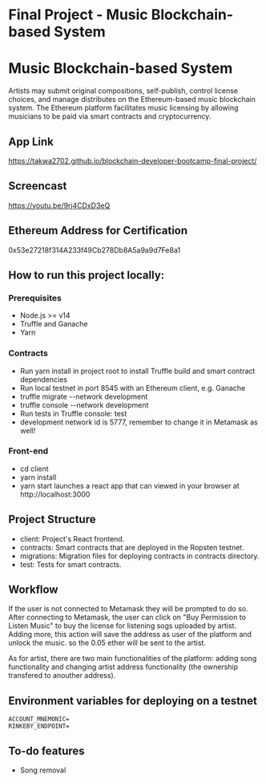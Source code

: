 # Final Project -  Music Blockchain-based System

# Music Blockchain-based System
Artists may submit original compositions, self-publish, control license choices, and manage distributes on the Ethereum-based music blockchain system. The Ethereum platform facilitates music licensing by allowing musicians to be paid via smart contracts and cryptocurrency.
## App Link
https://takwa2702.github.io/blockchain-developer-bootcamp-final-project/

## Screencast
https://youtu.be/9rj4CDxD3eQ

## Ethereum Address for Certification
0x53e27218f314A233f49Cb278Db8A5a9a9d7Fe8a1

## How to run this project locally:
 ### Prerequisites
   - Node.js >= v14
   - Truffle and Ganache
   - Yarn
   
 ### Contracts
   - Run yarn install in project root to install Truffle build and smart contract dependencies
   - Run local testnet in port 8545 with an Ethereum client, e.g. Ganache
   - truffle migrate --network development
   - truffle console --network development
   - Run tests in Truffle console: test
   - development network id is 5777, remember to change it in Metamask as well!

 ### Front-end
  - cd client
  - yarn install
  - yarn start launches a react app that can viewed in your browser at http://localhost:3000

## Project Structure
  - client: Project's React frontend.
  - contracts: Smart contracts that are deployed in the Ropsten testnet.
  - migrations: Migration files for deploying contracts in contracts directory.
  - test: Tests for smart contracts.


## Workflow

If the user is not connected to Metamask they will be prompted to do so. After connecting to Metamask, the user can click on "Buy Permission to Listen Music" to buy the license for listening sogs uploaded by artist. Adding more, this action will save the address as user of the platform and unlock the music. so the 0.05 ether will be sent to the artist.

As for artist, there are two main functionalities of the platform: adding song functionality and changing artist address functionality (the ownership transfered to anouther address).

## Environment variables for deploying on a testnet
    ACCOUNT_MNEMONIC=
    RINKEBY_ENDPOINT=

## To-do features
   - Song removal




